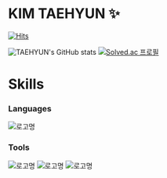 # KIM TAEHYUN ✨

[![Hits](https://hits.seeyoufarm.com/api/count/incr/badge.svg?url=https%3A%2F%2Fgithub.com%2Fgpigp&count_bg=%231D6A96&title_bg=%2385B8CB&icon=bilibili.svg&icon_color=%23283B42&title=2DAY&edge_flat=true)](https://github.com/gpigp)

![TAEHYUN's GitHub stats](https://github-readme-stats.vercel.app/api?username=gpigp&show_icons=true&theme=dracula)
[![Solved.ac
프로필](http://mazassumnida.wtf/api/v2/generate_badge?boj=rlaxogus505)](https://solved.ac/rlaxogus505)

# Skills
### Languages
![로고명](https://img.shields.io/badge/Python-3776AB.svg?&style=for-the-badge&logo=Python&logoColor=white)

### Tools
![로고명](https://img.shields.io/badge/GitHub-181717.svg?&style=for-the-badge&logo=GitHub&logoColor=white)
![로고명](https://img.shields.io/badge/Docker-2496ED.svg?&style=for-the-badge&logo=Docker&logoColor=white)
![로고명](https://img.shields.io/badge/Jupyter-F37626.svg?&style=for-the-badge&logo=Jupyter&logoColor=white)

<!--
**gpigp/gpigp** is a ✨ _special_ ✨ repository because its `README.md` (this file) appears on your GitHub profile.

Here are some ideas to get you started:

- 🔭 I’m currently working on ...
- 🌱 I’m currently learning ...
- 👯 I’m looking to collaborate on ...
- 🤔 I’m looking for help with ...
- 💬 Ask me about ...
- 📫 How to reach me: ...
- 😄 Pronouns: ...
- ⚡ Fun fact: ...
-->
